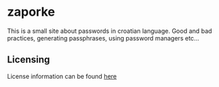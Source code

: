 # zaporke

This is a small site about passwords in croatian language.
Good and bad practices, generating passphrases, using password managers etc...

## Licensing

License information can be found [here](LICENSE)
